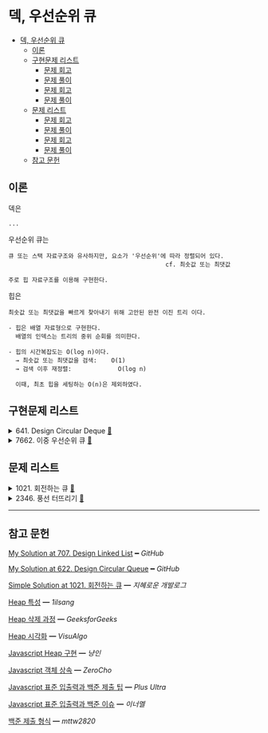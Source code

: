 # 덱, 우선순위 큐

- [덱, 우선순위 큐](#덱-우선순위-큐)
  - [이론](#이론)
  - [구현문제 리스트](#구현문제-리스트)
    - [문제 회고](#문제-회고)
    - [문제 풀이](#문제-풀이)
    - [문제 회고](#문제-회고-1)
    - [문제 풀이](#문제-풀이-1)
  - [문제 리스트](#문제-리스트)
    - [문제 회고](#문제-회고-2)
    - [문제 풀이](#문제-풀이-2)
    - [문제 회고](#문제-회고-3)
    - [문제 풀이](#문제-풀이-3)
  - [참고 문헌](#참고-문헌)

## 이론

덱은

    ...

우선순위 큐는

    큐 또는 스택 자료구조와 유사하지만, 요소가 '우선순위'에 따라 정렬되어 있다.
                                                cf. 최솟값 또는 최댓값

    주로 힙 자료구조를 이용해 구현한다.

힙은 

    최솟값 또는 최댓값을 빠르게 찾아내기 위해 고안된 완전 이진 트리 이다.

    - 힙은 배열 자료형으로 구현한다.
      배열의 인덱스는 트리의 중위 순회를 의미한다.

    - 힙의 시간복잡도는 O(log n)이다.
      → 최솟값 또는 최댓값을 검색:    O(1)
      → 검색 이후 재정렬:             O(log n)

      이때, 최초 힙을 세팅하는 O(n)은 제외하였다.

## 구현문제 리스트

<details>
<summary>
  641. Design Circular Deque
  <a href="https://leetcode.com/problems/design-circular-deque/">👊</a>  
</summary>

### 문제 회고

3주차의 `단일 연결리스트 구현`, 4주차의 `원형큐 구현`을 참고해서 구현하였다.

본 문제의 `deleteFront` 행위가 

원형큐에서의 `dequeue`와 다르게 구현해야 하는 점을 배웠다.

### 문제 풀이

빅오를 한눈에 보자면 다음과 같다.

|       | `insertFront` | `insertLast` | `deleteFront` | `deleteLast` | `getFront` | `getRear` | `isEmpty` | `isFull` |
| :---: | :-----------: | :----------: | :-----------: | :----------: | :--------: | :-------: | :-------: | :------: |
| time  |    `O(1)`     |    `O(n)`    |    `O(1)`     |    `O(n)`    |   `O(1)`   |  `O(n)`   |  `O(1)`   |  `O(1)`  |
| space |    `O(1)`     |    `O(1)`    |    `O(1)`     |    `O(1)`    |   `O(1)`   |  `O(1)`   |  `O(1)`   |  `O(1)`  |

문제 풀이는 `src\adt\CircularDeque.js`에서 확인할 수 있다.

</details>

<details>
<summary>
  7662. 이중 우선순위 큐
  <a href="https://www.acmicpc.net/problem/7662">👊</a>  
</summary>

### 문제 회고

힙 자료구조 기반으로 구현하였다.

`이중 우선순위 큐`라는 단일 자료구조를 만든 것이 아닌,
`최대힙`, `최소힙` 총 2개의 자료구조를 이용하였다.

이 2개의 자료구조 구현의 전체적인 틀은 참고를 하였고, 문제 조건에 필요한 메소드 몇개만 직접 구현하였다.

### 문제 풀이

빅오를 한눈에 보자면 다음과 같다.

|       |  `insert`  | `extract`  | `findIndex` |  `delete`  |
| :---: | :--------: | :--------: | :---------: | :--------: |
| time  | `O(log n)` | `O(log n)` | `O(log n)`  | `O(log n)` |
| space |   `O(1)`   |   `O(1)`   |   `O(1)`    |   `O(1)`   |

문제 풀이는 `src\7662`폴더에서 확인할 수 있다.

- `7662.js`가 문제 제출 형식을 맞춘 파일이다.
- `stdin-7662`는 문제에서 제공한 입력 예제이다.
    > 파일 형식을 사용한 이유는 노드 환경에서 표준 입출력을 받는 작업이 어렵기 때문이다.

<dl><dt>
문제에서 제공한 출력 예제가 정상적으로 나왔지만, 제출에서 메모리 초과 오류가 있다.
</dt></dl>                

    Ouput:          EMPTY
                    333 -45

    Display Heap:   MaxHeap { heap: [ 333, -642, -45, [length]: 3 ] }
                    MinHeap { heap: [ -45, 45, 333, [length]: 3 ] }

</details>

## 문제 리스트

<details>
<summary>
  1021. 회전하는 큐
  <a href="https://www.acmicpc.net/problem/1021">👊</a>  
</summary>

### 문제 회고

`641번`의 자료구조 구현 파일을 그대로 사용하였다.

### 문제 풀이

문제 풀이는 `src\1021`폴더에서 확인할 수 있다.

**문제 설명**

    Input:  10 3
            2 9 5

    Output: 8

    a. 10은 덱에 다음과 같이 채워져야 함을 의미한다.
    
      size: 10    elements: 1 → 2 → 3 → 4 → 5 → 6 → 7 → 8 → 9 → 10 →

    b. 3은 [2, 9, 5] 즉, 제거할 요소들의 개수이다.

    c. 루프에 따른 결과값
    
      [element = 2] 일때, 덱의 앞으로 회전해야 효율적이다.
      회전한 후,  
        size: 10    elements: 2 → 3 → 4 → 5 → 6 → 7 → 8 → 9 → 10 → 1 →

      제거한다.
        size: 9     elements: 3 → 4 → 5 → 6 → 7 → 8 → 9 → 10 → 1 →

      [element = 9] 일때, 덱의 뒤에서 회전해야 효율적이다.
      회전한 후,  
        size: 9     elements: 10 → 1 → 2 → 3 → 4 → 5 → 6 → 7 → 8 → 9 → 

      제거한다.
        size: 8     elements: 10 → 1 → 3 → 4 → 5 → 6 → 7 → 8 →

    d. 회전의 기준은 (deque.size) / 2이고, 홀수 일때, 올림한다.

        1 → 2 → 3이 있을때 올림값을 한 2를 회전의 기준으로 잡으면
        1, 2는 앞으로 3은 뒤로 돈다.
        
        이게 빠르다고 한다.

<dl><dt>
문제에서 제공한 모든 예제에 출력이 정상적으로 나왔지만, 제출이 되지 않았다.
</dt></dl>

</details>

<details>
<summary>
  2346. 풍선 터뜨리기
  <a href="https://www.acmicpc.net/problem/2346">👊</a>  
</summary>

### 문제 회고

`1021번`과 유사하다.

### 문제 풀이

문제 풀이는 `src\2346`폴더에서 확인할 수 있다.

**문제 설명**

    Input:  5
            3 2 1 -3 -1

    Output: 1 4 5 3 2
  
    a. head를 삭제하고,
      size: 5   elements: 3 → 2 → 1 → -3 → -1 →

    b. head value만큼 회전시킨다.
      size: 4   elements: -3 → -1 → 2 → 1 →

      ...
      size: 3   elements: -1 → 2 → 1 →
      size: 2   elements: 1 → 2 →
      size: 1   elements: 2 →
    
    c. Ouput은 삭제된 head가 Input의 몇 번째 요소인지를 배열로 나타낸다.

</details>

<hr/>

## 참고 문헌

[My Solution at 707. Design Linked List](https://github.com/cs-study-org/algorithm-study/blob/master/03/yongki/LinkedList.md) ━ *GitHub*

[My Solution at 622. Design Circular Queue](https://github.com/cs-study-org/algorithm-study/blob/master/04/yongki/src/circularQueue.js) ━ *GitHub*

[Simple Solution at 1021. 회전하는 큐](https://wiselog.tistory.com/126) ━ *지혜로운 개발로그*

[Heap 특성](https://1ilsang.dev/2019-10-21/algorithm/heap) ━ *1ilsang*

[Heap 삭제 과정](https://www.geeksforgeeks.org/insertion-and-deletion-in-heaps/) ━ *GeeksforGeeks*

[Heap 시각화](https://visualgo.net/en/heap) ━ *VisuAlgo*

[Javascript Heap 구현](https://nyang-in.tistory.com/153) ━ *냥인*

[Javascript 객체 상속](https://www.zerocho.com/category/JavaScript/post/573d812680f0b9102dc370b7) ━ *ZeroCho*

[Javascript 표준 입출력과 백준 제출 팁](https://overcome-the-limits.tistory.com/25) ━ *Plus Ultra*

[Javascript 표준 입출력과 백준 이슈](https://broadway.tistory.com/entry/자바스크립트-백준-입력받는법) ━ *이너멜*

[백준 제출 형식](https://velog.io/@mttw2820/백준-7662.-이중-우선순위-큐) ━ *mttw2820*